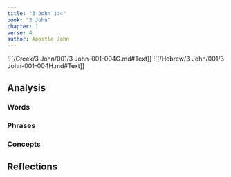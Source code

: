 ```yaml
---
title: "3 John 1:4"
book: "3 John"
chapter: 1
verse: 4
author: Apostle John
---
```

![[/Greek/3 John/001/3 John-001-004G.md#Text]]
![[/Hebrew/3 John/001/3 John-001-004H.md#Text]]

## Analysis

### Words

### Phrases

### Concepts

## Reflections
